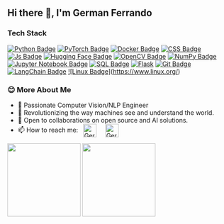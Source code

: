 ## Hi there 👋, I'm German Ferrando

### Tech Stack
[![Python Badge](https://img.shields.io/badge/Python-FFD43B?style=for-the-badge&logo=python&logoColor=darkgreen)](https://www.python.org/) 
[![PyTorch Badge](https://img.shields.io/badge/PyTorch-EE4C2C?style=for-the-badge&logo=pytorch&logoColor=white)](https://pytorch.org/)
[![Docker Badge](https://img.shields.io/badge/Docker-2496ED?style=for-the-badge&logo=docker&logoColor=white)](https://www.docker.com/)
[![CSS Badge](https://img.shields.io/badge/CSS-239120?&style=for-the-badge&logo=css3&logoColor=white)](https://www.w3schools.com/css/) 
[![Js Badge](https://img.shields.io/badge/JavaScript-F7DF1E?style=for-the-badge&logo=javascript&logoColor=black)](https://developer.mozilla.org/en-US/docs/Web/JavaScript) 
[![Hugging Face Badge](https://img.shields.io/badge/Hugging%20Face-FFCA28?style=for-the-badge&logo=huggingface&logoColor=black)](https://huggingface.co/)
[![OpenCV Badge](https://img.shields.io/badge/OpenCV-5C3EE8?style=for-the-badge&logo=opencv&logoColor=white)](https://opencv.org/)
[![NumPy Badge](https://img.shields.io/badge/Numpy-013243?style=for-the-badge&logo=numpy&logoColor=white)](https://numpy.org/)
[![Jupyter Notebook Badge](https://img.shields.io/badge/Jupyter%20Notebook-F37626?style=for-the-badge&logo=jupyter&logoColor=white)](https://jupyter.org/)
[![SQL Badge](https://img.shields.io/badge/SQL-336791?style=for-the-badge&logo=postgresql&logoColor=white)](https://www.postgresql.org/)
[![Flask](https://img.shields.io/badge/flask-%23000.svg?style=for-the-badge&logo=flask&logoColor=white)](https://flask.palletsprojects.com/en/2.0.x/) 
[![Git Badge](https://img.shields.io/badge/Git-F05032?style=for-the-badge&logo=git&logoColor=white)](https://git-scm.com/)
[![LangChain Badge](https://img.shields.io/badge/LangChain-2E8B57?style=for-the-badge)](https://langchain.com/)
[![Linux Badge]](https://img.shields.io/badge/Linux-FCC624?style=for-the-badge&logo=linux&logoColor=black)(https://www.linux.org/)
### 😊 More About Me

- 🚀 Passionate Computer Vision/NLP Engineer 
- 👀 Revolutionizing the way machines see and understand the world.
- 💭 Open to collaborations on open source and AI solutions.
- 📫 How to reach me: &nbsp; [<img align = "center" alt="German Ferrando | LinkedIn" height="30px" src="https://cdn-icons-png.flaticon.com/512/3536/3536505.png"/>](https://www.linkedin.com/in/germ%C3%A1n-ferrando-del-rinc%C3%B3n-5737011b3/) &nbsp; &nbsp; [<img align = "center" alt="German Ferrando | Mail" height="30px" src="https://cdn-icons-png.flaticon.com/512/732/732200.png"/>](mailto:germanferrandodelrincon@gmail.com) &nbsp;
 


<span>
<img src="https://github-readme-stats-3dgusaed7-german36-dels-projects.vercel.app/api?username=german36-del&count_private=true" height="165">
<img src="https://github-readme-stats-3dgusaed7-german36-dels-projects.vercel.app/api/top-langs/?username=german36-del&count_private=true" height="165">
</span>

